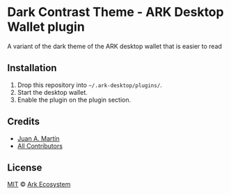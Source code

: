 # Dark Contrast Theme - ARK Desktop Wallet plugin
A variant of the dark theme of the ARK desktop wallet that is easier to read 

## Installation

 1. Drop this repository into `~/.ark-desktop/plugins/`.
 2. Start the desktop wallet.
 3. Enable the plugin on the plugin section.

## Credits

- [Juan A. Martín](https://github.com/j-a-m-l)
- [All Contributors](../../contributors)

## License

[MIT](LICENSE) © [Ark Ecosystem](https://ark.io/)
